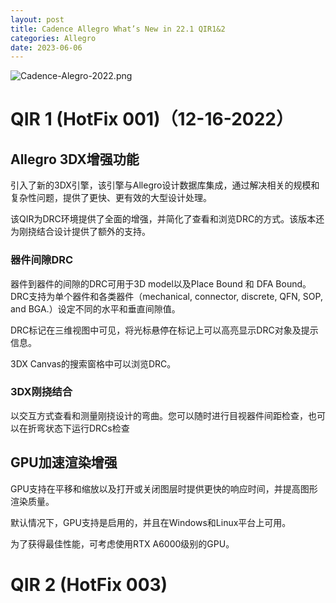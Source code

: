 ```yaml
---
layout: post
title: Cadence Allegro What’s New in 22.1 QIR1&2
categories: Allegro
date: 2023-06-06
---
```

![Cadence-Alegro-2022.png](https://a1024.synology.me:222/images/blog2023/Cadence-Alegro-2022.png)

# QIR 1 (HotFix 001)（12-16-2022）

## Allegro 3DX增强功能

引入了新的3DX引擎，该引擎与Allegro设计数据库集成，通过解决相关的规模和复杂性问题，提供了更快、更有效的大型设计处理。

该QIR为DRC环境提供了全面的增强，并简化了查看和浏览DRC的方式。该版本还为刚挠结合设计提供了额外的支持。

### 器件间隙DRC

器件到器件的间隙的DRC可用于3D model以及Place Bound 和 DFA Bound。DRC支持为单个器件和各类器件（mechanical, connector, discrete, QFN, SOP, and BGA.）设定不同的水平和垂直间隙值。

DRC标记在三维视图中可见，将光标悬停在标记上可以高亮显示DRC对象及提示信息。

3DX Canvas的搜索窗格中可以浏览DRC。

### 3DX刚挠结合

以交互方式查看和测量刚挠设计的弯曲。您可以随时进行目视器件间距检查，也可以在折弯状态下运行DRCs检查

## GPU加速渲染增强

GPU支持在平移和缩放以及打开或关闭图层时提供更快的响应时间，并提高图形渲染质量。

默认情况下，GPU支持是启用的，并且在Windows和Linux平台上可用。

为了获得最佳性能，可考虑使用RTX A6000级别的GPU。

# QIR 2 (HotFix 003)
